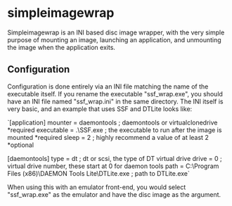 simpleimagewrap
===============

Simpleimagewrap is an INI based disc image wrapper, with the very simple purpose of mounting an image, launching an application, and unmounting the image when the application exits.

Configuration
---------------

Configuration is done entirely via an INI file matching the name of the executable itself. If you rename the executable "ssf_wrap.exe", you should have an INI file named "ssf_wrap.ini" in the same directory. The INI itself is very basic, and an example that uses SSF and DTLite looks like:

`[application]
mounter    = daemontools ; daemontools or virtualclonedrive                 *required
executable = .\SSF.exe   ; the executable to run after the image is mounted *required
sleep      = 2           ; highly recommend a value of at least 2           *optional

[daemontools]
type       = dt                                                  ; dt or scsi, the type of DT virtual drive
drive      = 0                                                   ; virtual drive number, these start at 0 for daemon tools
path       = C:\Program Files (x86)\DAEMON Tools Lite\DTLite.exe ; path to DTLite.exe`

When using this with an emulator front-end, you would select "ssf_wrap.exe" as the emulator and have the disc image as the argument.
